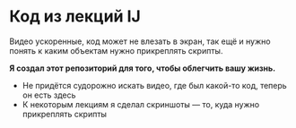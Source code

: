 # Код из лекций IJ

Видео ускоренные, код может не влезать в экран, так ещё и нужно понять к каким объектам нужно прикреплять скрипты.

**Я создал этот репозиторий для того, чтобы облегчить вашу жизнь.**

-   Не придётся судорожно искать видео, где был какой-то код, теперь он есть здесь
-   К некоторым лекциям я сделал скриншоты — то, куда нужно прикреплять скрипты
